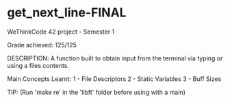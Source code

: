 # get_next_line-FINAL

WeThinkCode 42 project - Semester 1

Grade achieved: 125/125

DESCRIPTION: A function built to obtain input from the terminal via typing or using a files contents.

Main Concepts Learnt:
1 - File Descriptors
2 - Static Variables
3 - Buff Sizes

TIP: (Run 'make re' in the 'libft' folder before using with a main)
